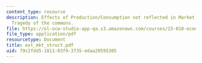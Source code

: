 ```yaml
---
content_type: resource
description: Effects of Production/Consumption not reflected in Market Transactions,
  Tragedy of the commons.
file: https://ol-ocw-studio-app-qa.s3.amazonaws.com/courses/15-010-economic-analysis-for-business-decisions-fall-2004/79c2fdd5181103f93735edaa20595305_ext_mkt_struct.pdf
file_type: application/pdf
resourcetype: Document
title: ext_mkt_struct.pdf
uid: 79c2fdd5-1811-03f9-3735-edaa20595305
---
```

